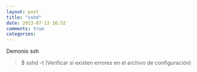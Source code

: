 ```yaml
---
layout: post
title: "sshd"
date: 2013-07-13 16:52
comments: true
categories: 
---
```

Demonio ssh

>$ sshd -t (Verificar si existen errores en el archivo de configuración)

